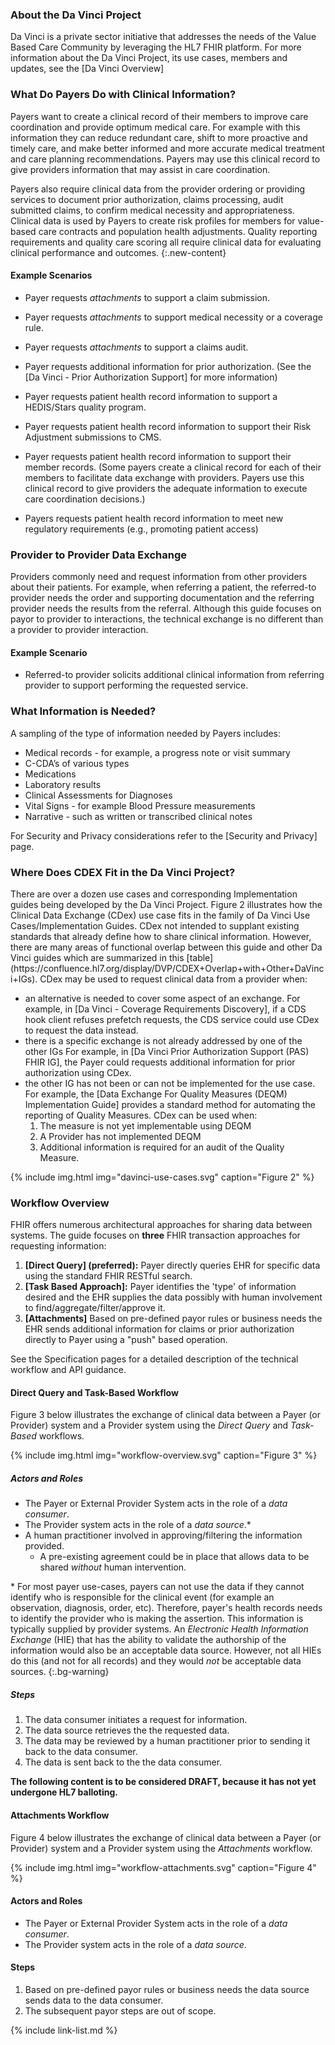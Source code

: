### About the Da Vinci Project

Da Vinci is a private sector initiative that addresses the needs of the Value Based Care Community by leveraging the HL7 FHIR platform.  For more information about the Da Vinci Project, its use cases, members and updates, see the [Da Vinci Overview]

### What Do Payers Do with Clinical Information?

Payers want to create a clinical record of their members to improve care coordination and provide optimum medical care. For example with this information they can reduce redundant care, shift to more proactive and timely care, and make better informed and more accurate medical treatment and care planning recommendations. Payers may use this clinical record to give providers information that may assist in care coordination.

Payers also require clinical data from the provider ordering or providing services to document prior authorization, claims processing, audit submitted claims, to confirm medical necessity and appropriateness.  Clinical data is used by Payers to create risk profiles for members for value-based care contracts and population health adjustments. Quality reporting requirements and quality care scoring all require clinical data for evaluating clinical performance and outcomes.
{:.new-content}

<div markdown="1" class="new-content">

#### Example Scenarios

- Payer requests *attachments* to support a claim submission.

- Payer requests *attachments* to support medical necessity or a coverage rule.

- Payer requests *attachments* to support a claims audit.

- Payer requests additional information for prior authorization.  (See the [Da Vinci - Prior Authorization Support] for more information)

- Payer requests patient health record information to support a HEDIS/Stars quality program. <!--For example, by examining the record for care coordination information they may improve performance on the HEDIS TRC- Transitions of Care measure which looks at 1) notification of inpatient admission, 2) receipt of discharge information, 3) patient engagement after inpatient discharge and 4) medication reconciliation post-discharge.-->

- Payer requests patient health record information to support their Risk Adjustment submissions to CMS.

- Payer requests patient health record information to support their member records. (Some payers create a clinical record for each of their members to facilitate data exchange with providers. Payers use this clinical record to give providers the adequate information to execute care coordination decisions.)

- Payers requests patient health record information to meet new regulatory requirements (e.g., promoting patient access)
</div>

<div markdown="1" class="new-content">

### Provider to Provider Data Exchange

 Providers commonly need and request information from other providers about their patients.  For example, when referring a patient, the referred-to provider needs the order and supporting documentation and the referring provider needs the results from the referral.  Although this guide focuses on payor to provider to interactions, the technical exchange is no different than a provider to provider interaction.

#### Example Scenario

 - Referred-to provider solicits additional clinical information from referring provider to support performing the requested service.
</div>

### What Information is Needed?

A sampling of the type of information needed by Payers includes:

- Medical records - for example, a progress note or visit summary
- C-CDA’s of various types
- Medications
- Laboratory results
- Clinical Assessments for Diagnoses
- Vital Signs - for example Blood Pressure measurements
- Narrative - such as written or transcribed clinical notes

For Security and Privacy considerations refer to the [Security and Privacy] page.

### Where Does CDEX Fit in the Da Vinci Project?

<div markdown='1' class="new-content">
There are over a dozen use cases and corresponding Implementation guides being developed by the Da Vinci Project.  Figure 2 illustrates how the Clinical Data Exchange (CDex) use case fits in the family of Da Vinci Use Cases/Implementation Guides.  CDex not intended to supplant existing standards that already define how to share clinical information.  However, there are many areas of functional overlap between this guide and other Da Vinci guides which are summarized in this [table](https://confluence.hl7.org/display/DVP/CDEX+Overlap+with+Other+DaVinci+IGs). CDex may be used to request clinical data from a provider when:

- an alternative is needed to cover some aspect of an exchange. For example, in [Da Vinci - Coverage Requirements Discovery], if a CDS hook client refuses prefetch requests, the CDS service could use CDex to request the data instead.
- there is a specific exchange is not already addressed by one of the other IGs  For example, in [Da Vinci Prior Authorization Support (PAS) FHIR IG], the Payer could requests additional information for prior authorization using CDex.
- the other IG has not been or can not be implemented for the use case.  For example, the [Data Exchange For Quality Measures (DEQM) Implementation Guide] provides a standard method for automating the reporting of Quality Measures. CDex can be used when:
  1. The measure is not yet implementable using DEQM
  1. A Provider has not implemented DEQM
  1. Additional information is required for an audit of the Quality Measure.

{% include img.html img="davinci-use-cases.svg" caption="Figure 2" %}
</div>

<div markdown='1' class="new-content">

### Workflow Overview

FHIR offers numerous architectural approaches for sharing data between systems. The guide focuses on **three** FHIR transaction approaches for requesting information:

1. **[Direct Query] (preferred):** Payer directly queries EHR for specific data using the standard FHIR RESTful search.
1. **[Task Based Approach]:** Payer identifies the 'type' of information desired and the EHR supplies the data possibly with human involvement to find/aggregate/filter/approve it.
1. **[Attachments]** Based on pre-defined payor rules or business needs the EHR sends additional information for claims or prior authorization directly to Payer using a "push" based operation.

See the Specification pages for a detailed description of the technical workflow and API guidance.

#### Direct Query and Task-Based Workflow

Figure 3 below illustrates the exchange of clinical data between a Payer (or Provider) system and a Provider system using the *Direct Query*  and *Task-Based* workflows.  

{% include img.html img="workflow-overview.svg" caption="Figure 3" %}

##### Actors and Roles

- The Payer or External Provider System acts in the role of a *data consumer*.
- The Provider system acts in the role of a *data source*.\*
- A human practitioner involved in approving/filtering the information provided.
  - A pre-existing agreement could be in place that allows data to be shared *without* human intervention.

\* For most payer use-cases, payers can not use the data if they cannot identify who is responsible for the clinical event (for example an observation, diagnosis, order, etc).  Therefore, payer's health records needs to identify the provider who is making the assertion. This information is typically supplied by provider systems.  An *Electronic Health Information Exchange* (HIE) that has the ability to validate the authorship of the information would also be an acceptable data source.  However, not all HIEs do this (and not for all records) and they would *not* be acceptable data sources.
{:.bg-warning}

##### Steps
1. The data consumer initiates a request for information.
1. The data source retrieves the the requested data.
1. The data may be reviewed by a human practitioner prior to sending it back to the data consumer.
1. The data is sent back to the the data consumer.

<div markdown="1" class="stu-note">

**The following content is to be considered DRAFT, because it has not yet undergone HL7 balloting.**

#### Attachments Workflow

Figure 4 below illustrates the exchange of clinical data between a Payer (or Provider) system and a Provider system using the *Attachments* workflow.  

{% include img.html img="workflow-attachments.svg" caption="Figure 4" %}

#### Actors and Roles

- The Payer or External Provider System acts in the role of a *data consumer*.
- The Provider system acts in the role of a *data source*.

#### Steps

1. Based on pre-defined payor rules or business needs the data source sends data to the data consumer.
1. The subsequent payor steps are out of scope.

</div>
</div>

{% include link-list.md %}
